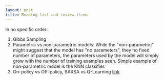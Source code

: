 ```yaml
---
layout: post
title: Reading list and review items
---
```

In no specific order:

1. Gibbs Sampling
2. Parametric vs non-parametric models: While the "non-parametric" might suggest that the model has "no parameters", they no fixed number of parameters, the parameters used by the model will simply grow with the number of training examples seen. Simple example of non-parametric model is the KNN classifier. 
3. On-policy vs Off-policy, SARSA vs Q-Learning [link](https://studywolf.wordpress.com/2013/07/01/reinforcement-learning-sarsa-vs-q-learning/)


